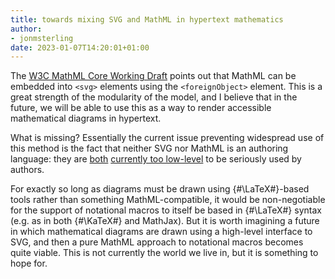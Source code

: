 ```yaml
---
title: towards mixing SVG and MathML in hypertext mathematics
author:
- jonmsterling
date: 2023-01-07T14:20:01+01:00
---
```


The [W3C MathML Core Working Draft](https://www.w3.org/TR/mathml-core/#html-and-svg) points out that MathML can be embedded into `<svg>` elements using the `<foreignObject>` element. This is a great strength of the modularity of the model, and I believe that in the future, we will be able to use this as a way to render accessible mathematical diagrams in hypertext.

What is missing? Essentially the current issue preventing widespread use of this method is the fact that neither SVG nor MathML is an authoring language: they are [both](tfmt-000N) [currently too low-level](tfmt-000O) to be seriously used by authors.

For exactly so long as diagrams must be drawn using {#\LaTeX#}-based tools rather than something MathML-compatible, it would be non-negotiable for the support of notational macros to itself be based in {#\LaTeX#} syntax (e.g. as in both {#\KaTeX#} and MathJax). But it is worth imagining a future in which mathematical diagrams are drawn using a high-level interface to SVG, and then a pure MathML approach to notational macros becomes quite viable. This is not currently the world we live in, but it is something to hope for.
